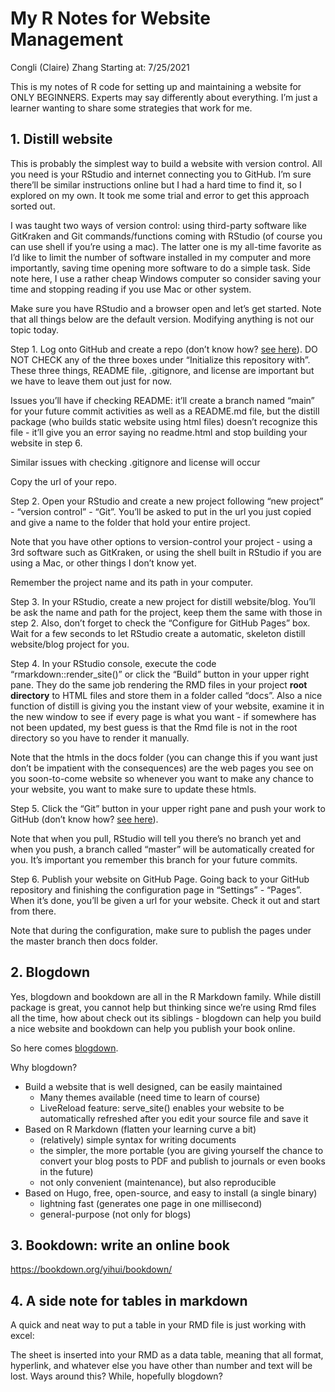 My R Notes for Website Management
================
Congli (Claire) Zhang
Starting at: 7/25/2021

This is my notes of R code for setting up and maintaining a website for
ONLY BEGINNERS. Experts may say differently about everything. I’m just a
learner wanting to share some strategies that work for me.

## 1. Distill website

This is probably the simplest way to build a website with version
control. All you need is your RStudio and internet connecting you to
GitHub. I’m sure there’ll be similar instructions online but I had a
hard time to find it, so I explored on my own. It took me some trial and
error to get this approach sorted out.

I was taught two ways of version control: using third-party software
like GitKraken and Git commands/functions coming with RStudio (of course
you can use shell if you’re using a mac). The latter one is my all-time
favorite as I’d like to limit the number of software installed in my
computer and more importantly, saving time opening more software to do a
simple task. Side note here, I use a rather cheap Windows computer so
consider saving your time and stopping reading if you use Mac or other
system.

Make sure you have RStudio and a browser open and let’s get started.
Note that all things below are the default version. Modifying anything
is not our topic today.

Step 1. Log onto GitHub and create a repo (don’t know how? [see
here](https://docs.github.com/en/github/creating-cloning-and-archiving-repositories/creating-a-repository-on-github/creating-a-new-repository)).
DO NOT CHECK any of the three boxes under “Initialize this repository
with”. These three things, README file, .gitignore, and license are
important but we have to leave them out just for now.

Issues you’ll have if checking README: it’ll create a branch named
“main” for your future commit activities as well as a README.md file,
but the distill package (who builds static website using html files)
doesn’t recognize this file - it’ll give you an error saying no
readme.html and stop building your website in step 6.

Similar issues with checking .gitignore and license will occur

Copy the url of your repo.

Step 2. Open your RStudio and create a new project following “new
project” - “version control” - “Git”. You’ll be asked to put in the url
you just copied and give a name to the folder that hold your entire
project.

Note that you have other options to version-control your project - using
a 3rd software such as GitKraken, or using the shell built in RStudio if
you are using a Mac, or other things I don’t know yet.

Remember the project name and its path in your computer.

Step 3. In your RStudio, create a new project for distill website/blog.
You’ll be ask the name and path for the project, keep them the same with
those in step 2. Also, don’t forget to check the “Configure for GitHub
Pages” box. Wait for a few seconds to let RStudio create a automatic,
skeleton distill website/blog project for you.

Step 4. In your RStudio console, execute the code
“rmarkdown::render_site()” or click the “Build” button in your upper
right pane. They do the same job rendering the RMD files in your project
**root directory** to HTML files and store them in a folder called
“docs”. Also a nice function of distill is giving you the instant view
of your website, examine it in the new window to see if every page is
what you want - if somewhere has not been updated, my best guess is that
the Rmd file is not in the root directory so you have to render it
manually.

Note that the htmls in the docs folder (you can change this if you want
just don’t be impatient with the consequences) are the web pages you see
on you soon-to-come website so whenever you want to make any chance to
your website, you want to make sure to update these htmls.

Step 5. Click the “Git” button in your upper right pane and push your
work to GitHub (don’t know how? [see
here](https://happygitwithr.com/rstudio-git-github.html)).

Note that when you pull, RStudio will tell you there’s no branch yet and
when you push, a branch called “master” will be automatically created
for you. It’s important you remember this branch for your future
commits.

Step 6. Publish your website on GitHub Page. Going back to your GitHub
repository and finishing the configuration page in “Settings” - “Pages”.
When it’s done, you’ll be given a url for your website. Check it out and
start from there.

Note that during the configuration, make sure to publish the pages under
the master branch then docs folder.

## 2. Blogdown

Yes, blogdown and bookdown are all in the R Markdown family. While
distill package is great, you cannot help but thinking since we’re using
Rmd files all the time, how about check out its siblings - blogdown can
help you build a nice website and bookdown can help you publish your
book online.

So here comes [blogdown](https://bookdown.org/yihui/blogdown/).

Why blogdown?

-   Build a website that is well designed, can be easily maintained
    -   Many themes available (need time to learn of course)
    -   LiveReload feature: serve_site() enables your website to be
        automatically refreshed after you edit your source file and save
        it
-   Based on R Markdown (flatten your learning curve a bit)
    -   (relatively) simple syntax for writing documents
    -   the simpler, the more portable (you are giving yourself the
        chance to convert your blog posts to PDF and publish to journals
        or even books in the future)
    -   not only convenient (maintenance), but also reproducible
-   Based on Hugo, free, open-source, and easy to install (a single
    binary)
    -   lightning fast (generates one page in one millisecond)
    -   general-purpose (not only for blogs)

## 3. Bookdown: write an online book

<https://bookdown.org/yihui/bookdown/>

## 4. A side note for tables in markdown

A quick and neat way to put a table in your RMD file is just working
with excel:

The sheet is inserted into your RMD as a data table, meaning that all
format, hyperlink, and whatever else you have other than number and text
will be lost. Ways around this? While, hopefully blogdown?
